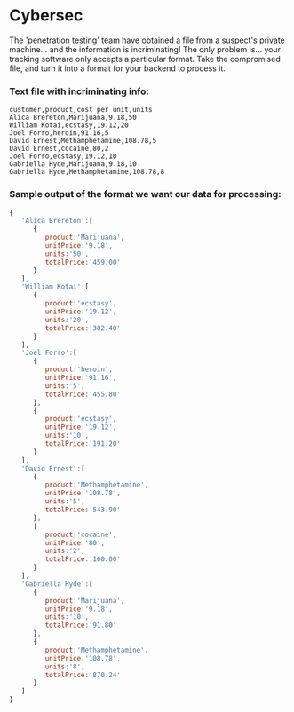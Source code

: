 # Cybersec

The 'penetration testing' team have obtained a file from a suspect's private machine... and the information is incriminating! The only problem is... your tracking software only accepts a particular format. Take the compromised file, and turn it into a format for your backend to process it.

### Text file with incriminating info:
```
customer,product,cost per unit,units
Alica Brereton,Marijuana,9.18,50
William Kotai,ecstasy,19.12,20
Joel Forro,heroin,91.16,5
David Ernest,Methamphetamine,108.78,5
David Ernest,cocaine,80,2
Joel Forro,ecstasy,19.12,10
Gabriella Hyde,Marijuana,9.18,10
Gabriella Hyde,Methamphetamine,108.78,8
```

### Sample output of the format we want our data for processing:
```javascript
{  
   'Alica Brereton':[  
      {  
         product:'Marijuana',
         unitPrice:'9.18',
         units:'50',
         totalPrice:'459.00'
      }
   ],
   'William Kotai':[  
      {  
         product:'ecstasy',
         unitPrice:'19.12',
         units:'20',
         totalPrice:'382.40'
      }
   ],
   'Joel Forro':[  
      {  
         product:'heroin',
         unitPrice:'91.16',
         units:'5',
         totalPrice:'455.80'
      },
      {  
         product:'ecstasy',
         unitPrice:'19.12',
         units:'10',
         totalPrice:'191.20'
      }
   ],
   'David Ernest':[  
      {  
         product:'Methamphetamine',
         unitPrice:'108.78',
         units:'5',
         totalPrice:'543.90'
      },
      {  
         product:'cocaine',
         unitPrice:'80',
         units:'2',
         totalPrice:'160.00'
      }
   ],
   'Gabriella Hyde':[  
      {  
         product:'Marijuana',
         unitPrice:'9.18',
         units:'10',
         totalPrice:'91.80'
      },
      {  
         product:'Methamphetamine',
         unitPrice:'108.78',
         units:'8',
         totalPrice:'870.24'
      }
   ]
}
```
